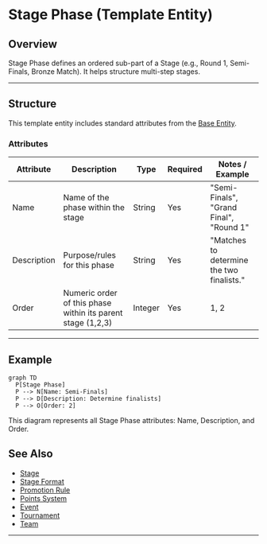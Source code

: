 # Stage Phase (Template Entity)

## Overview

Stage Phase defines an ordered sub-part of a Stage (e.g., Round 1, Semi-Finals, Bronze Match). It helps structure multi-step stages.

---

## Structure

This template entity includes standard attributes from the [Base Entity](../../foundation/base_entity.md).

### Attributes

| Attribute    | Description                                                    | Type    | Required | Notes / Example                                     |
| ------------ | -------------------------------------------------------------- | ------- | -------- | --------------------------------------------------- |
| Name         | Name of the phase within the stage                            | String  | Yes      | "Semi-Finals", "Grand Final", "Round 1"            |
| Description  | Purpose/rules for this phase                                   | String  | Yes      | "Matches to determine the two finalists."          |
| Order        | Numeric order of this phase within its parent stage (1,2,3)    | Integer | Yes      | 1, 2                                                |

---

## Example

```mermaid
graph TD
  P[Stage Phase]
  P --> N[Name: Semi-Finals]
  P --> D[Description: Determine finalists]
  P --> O[Order: 2]
```

This diagram represents all Stage Phase attributes: Name, Description, and Order.

## See Also

- [Stage](stage.md)
- [Stage Format](stage_format.md)
- [Promotion Rule](promotion_rule.md)
- [Points System](points_system.md)
- [Event](../../schedule/event.md)
- [Tournament](../../tournament/tournament.md)
- [Team](../../team/team.md)

---
